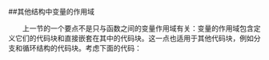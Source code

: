 ##其他结构中变量的作用域

&emsp;&emsp;上一节的一个要点不是只与函数之间的变量作用域有关：变量的作用域包含定义它们的代码块和直接嵌套在其中的代码块。这一点也适用于其他代码块，例如分支和循环结构的代码块。考虑下面的代码：